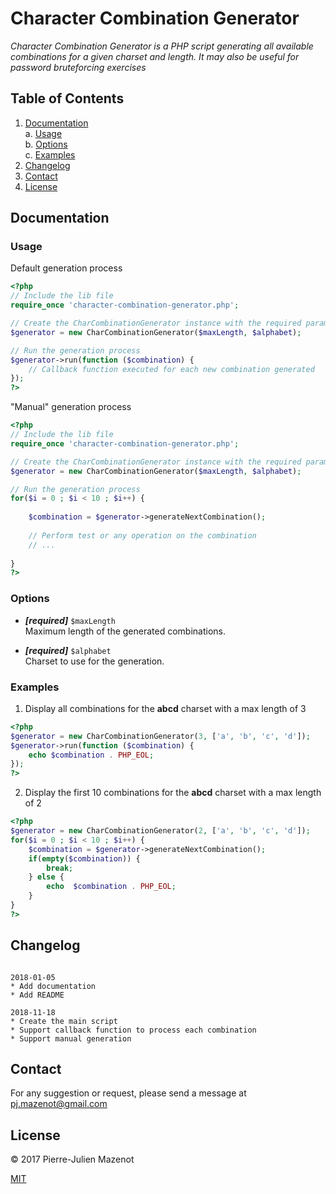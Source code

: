 # Character Combination Generator

*Character Combination Generator is a PHP script generating all available combinations for a given charset and length. 
It may also be useful for password bruteforcing exercises*


## Table of Contents

  1. [Documentation](#documentation)  
    a. [Usage](#usage)  
    b. [Options](#options)  
    c. [Examples](#examples)  
  2. [Changelog](#changelog)
  3. [Contact](#contact)
  4. [License](#license)


## Documentation

### Usage

Default generation process

```php
<?php
// Include the lib file
require_once 'character-combination-generator.php';

// Create the CharCombinationGenerator instance with the required parameters
$generator = new CharCombinationGenerator($maxLength, $alphabet);

// Run the generation process
$generator->run(function ($combination) {
    // Callback function executed for each new combination generated
});
?>
```

"Manual" generation process

```php
<?php
// Include the lib file
require_once 'character-combination-generator.php';

// Create the CharCombinationGenerator instance with the required parameters
$generator = new CharCombinationGenerator($maxLength, $alphabet);

// Run the generation process
for($i = 0 ; $i < 10 ; $i++) {
	
	$combination = $generator->generateNextCombination();
	
	// Perform test or any operation on the combination
	// ...
	
}
?>
```
  
### Options

* ***[required]*** `$maxLength`  
Maximum length of the generated combinations. 

* ***[required]*** `$alphabet`  
Charset to use for the generation.   

### Examples

1. Display all combinations for the **abcd** charset with a max length of 3

```php
<?php
$generator = new CharCombinationGenerator(3, ['a', 'b', 'c', 'd']);
$generator->run(function ($combination) {
    echo $combination . PHP_EOL;
});
?>
```

2. Display the first 10 combinations for the **abcd** charset with a max length of 2

```php
<?php
$generator = new CharCombinationGenerator(2, ['a', 'b', 'c', 'd']);
for($i = 0 ; $i < 10 ; $i++) {
	$combination = $generator->generateNextCombination();
	if(empty($combination)) {
 		break;
 	} else {
 		echo  $combination . PHP_EOL;
 	}
}
?>
 ```

## Changelog

```

2018-01-05
* Add documentation
* Add README

2018-11-18
* Create the main script
* Support callback function to process each combination
* Support manual generation

```

## Contact

For any suggestion or request, please send a message at pj.mazenot@gmail.com

## License

© 2017 Pierre-Julien Mazenot

[MIT](https://github.com/pjmazenot/character-combination-generator/blob/master/LICENSE)